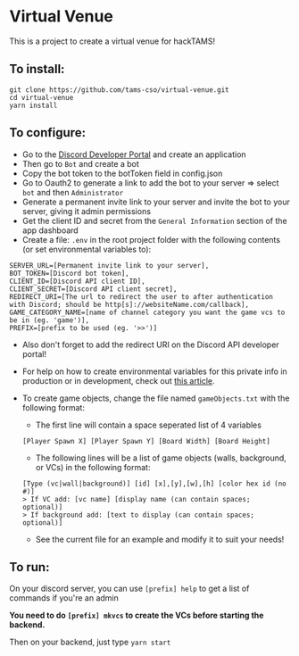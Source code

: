 # Virtual Venue

This is a project to create a virtual venue for hackTAMS!

## To install:

```
git clone https://github.com/tams-cso/virtual-venue.git
cd virtual-venue
yarn install
```

## To configure:

-   Go to the [Discord Developer Portal](https://discord.com/developers/applications) and create an application
-   Then go to `Bot` and create a bot
-   Copy the bot token to the botToken field in config.json
-   Go to Oauth2 to generate a link to add the bot to your server => select `bot` and then `Administrator`
-   Generate a permanent invite link to your server and invite the bot to your server, giving it admin permissions
-   Get the client ID and secret from the `General Information` section of the app dashboard
-   Create a file: `.env` in the root project folder with the following contents (or set environmental variables to):

```
SERVER_URL=[Permanent invite link to your server],
BOT_TOKEN=[Discord bot token],
CLIENT_ID=[Discord API client ID],
CLIENT_SECRET=[Discord API client secret],
REDIRECT_URI=[The url to redirect the user to after authentication with Discord; should be http[s]://websiteName.com/callback],
GAME_CATEGORY_NAME=[name of channel category you want the game vcs to be in (eg. 'game')],
PREFIX=[prefix to be used (eg. '>>')]
```

- Also don't forget to add the redirect URI on the Discord API developer portal!
- For help on how to create environmental variables for this private info in production or in development, check out [this article](https://medium.com/better-programming/how-to-hide-your-api-keys-c2b952bc07e6).

- To create game objects, change the file named `gameObjects.txt` with the following format:

    - The first line will contain a space seperated list of 4 variables

    ```
    [Player Spawn X] [Player Spawn Y] [Board Width] [Board Height]
    ```

    - The following lines will be a list of game objects 
    (walls, background, or VCs) in the following format:
    
    ```
    [Type (vc|wall|background)] [id] [x],[y],[w],[h] [color hex id (no #)] 
    > If VC add: [vc name] [display name (can contain spaces; optional)]
    > If background add: [text to display (can contain spaces; optional)] 
    ```
    
    - See the current file for an example and modify it to suit your needs!

## To run:

On your discord server, you can use `[prefix] help` to get a list of commands if you're an admin

**You need to do `[prefix] mkvcs` to create the VCs before starting the backend.**

Then on your backend, just type `yarn start`
